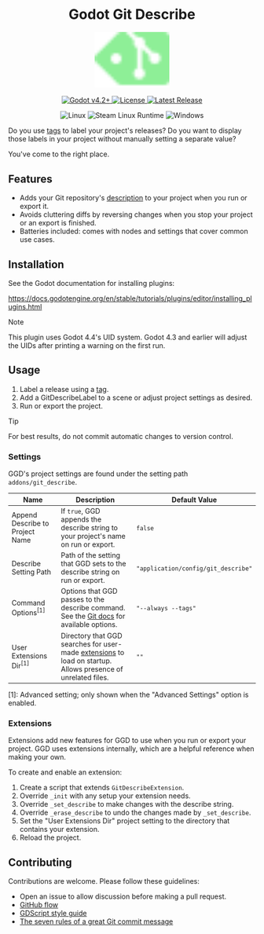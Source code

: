<h1 align="center">Godot Git Describe</h1>
<p align="center">
  <img src="./git_describe_demo/icon.svg", width=30%>
</p>

<p align="center">
  <a href="https://godotengine.org/download/" target="_blank">
    <img alt="Godot v4.2+" src="https://img.shields.io/badge/Godot_v4.2+-478cbf?logo=godotengine&logoColor=ffffff&style=for-the-badge" />
  </a>
  <a href="LICENSE">
    <img alt="License" src="https://img.shields.io/github/license/zibetnu/godot-git-describe?style=for-the-badge&color=8eef97">
  </a>
  <a href="https://github.com/zibetnu/godot-git-describe/releases">
    <img alt="Latest Release" src="https://img.shields.io/github/v/release/zibetnu/godot-git-describe?include_prereleases&style=for-the-badge&color=ef476f">
  </a>
</p>

<p align="center">
  <img alt="Linux" src="https://img.shields.io/badge/Linux-fcc624?style=flat-square&logo=linux&logoColor=333333">
  <img alt="Steam Linux Runtime" src="https://img.shields.io/badge/Steam_Linux_Runtime-000000?style=flat-square&logo=steam">
  <img alt="Windows" src="https://img.shields.io/badge/Windows-007acf?style=flat-square">
</p>

Do you use [tags](https://git-scm.com/book/en/v2/Git-Basics-Tagging) to label your project's releases? Do you want to display those labels in your project without manually setting a separate value?

You've come to the right place.

## Features

- Adds your Git repository's [description](https://git-scm.com/docs/git-describe) to your project when you run or export it.
- Avoids cluttering diffs by reversing changes when you stop your project or an export is finished.
- Batteries included: comes with nodes and settings that cover common use cases.

## Installation

See the Godot documentation for installing plugins:

https://docs.godotengine.org/en/stable/tutorials/plugins/editor/installing_plugins.html

> [!NOTE]
> This plugin uses Godot 4.4's UID system. Godot 4.3 and earlier will adjust the UIDs after printing a warning on the first run.

## Usage

1. Label a release using a [tag](https://git-scm.com/book/en/v2/Git-Basics-Tagging).
2. Add a GitDescribeLabel to a scene or adjust project settings as desired.
3. Run or export the project.

> [!TIP]
> For best results, do not commit automatic changes to version control.

### Settings

GGD's project settings are found under the setting path `addons/git_describe`.

| Name | Description | Default Value |
| - | - | - |
| Append Describe to Project Name | If `true`, GGD appends the describe string to your project's name on run or export. | `false` |
| Describe Setting Path | Path of the setting that GGD sets to the describe string on run or export. | `"application/config/git_describe"` |
| Command Options<sup>[1]</sup> | Options that GGD passes to the describe command. See the [Git docs](https://git-scm.com/docs/git-describe) for available options. | `"--always --tags"` |
| User Extensions Dir<sup>[1]</sup> | Directory that GGD searches for user-made [extensions](#extensions) to load on startup. Allows presence of unrelated files. | `""` |

[1]: Advanced setting; only shown when the "Advanced Settings" option is enabled.

### Extensions

Extensions add new features for GGD to use when you run or export your project. GGD uses extensions internally, which are a helpful reference when making your own.

To create and enable an extension:

1. Create a script that extends `GitDescribeExtension`.
2. Override `_init` with any setup your extension needs.
3. Override `_set_describe` to make changes with the describe string.
4. Override `_erase_describe` to undo the changes made by `_set_describe`.
5. Set the "User Extensions Dir" project setting to the directory that contains your extension.
6. Reload the project.

## Contributing

Contributions are welcome. Please follow these guidelines:

- Open an issue to allow discussion before making a pull request.
- [GitHub flow](https://docs.github.com/en/get-started/using-github/github-flow)
- [GDScript style guide](https://docs.godotengine.org/en/stable/tutorials/scripting/gdscript/gdscript_styleguide.html)
- [The seven rules of a great Git commit message](https://cbea.ms/git-commit/)
